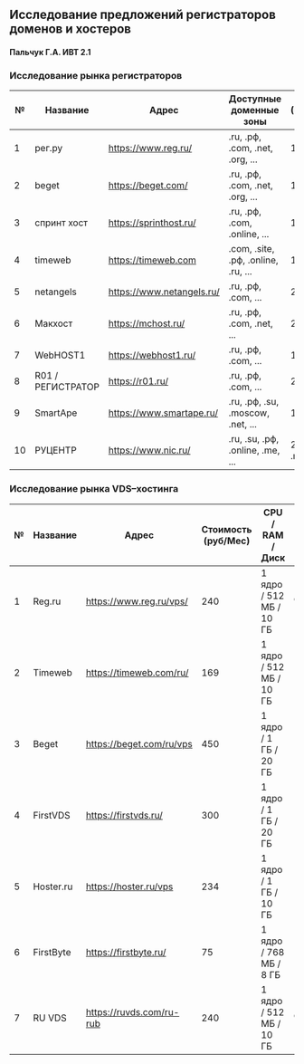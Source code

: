 ## Исследование предложений регистраторов доменов и хостеров
#### Пальчук Г.А. ИВТ 2.1

### Исследование рынка регистраторов

|**№**|**Название**     |**Адрес**                |**Доступные доменные зоны**          |**Стоимость (Регистрация/Год)**|**Стоимость (Продление/Год)**|
|-----|-----------------|-------------------------|-------------------------------------|-------------------------------|-----------------------------|
| 1   |рег.ру           |https://www.reg.ru/      | .ru, .рф, .com, .net, .org, ...     | 199 руб. за .ru               | 399 руб. за .ru             |
| 2   |beget            |https://beget.com/       | .ru, .рф, .com, .net, .org, ...     | 165 руб. за .ru               | 165 руб. за .ru             |
| 3   |спринт хост      |https://sprinthost.ru/   | .ru, .рф, .com, .online, ...        | 149 руб. за .ru               | 149 руб. за .ru             |
| 4   |timeweb          |https://timeweb.com      | .com, .site, .рф, .online, .ru, ... | 179 руб. за .ru               | 179 руб. за .ru             |
| 5   |netangels        |https://www.netangels.ru/| .ru, .рф, .com, ...                 | 200 руб. за .ru               | 200 руб. за .ru             |
| 6   |Макхост          |https://mchost.ru/       | .ru, .рф, .com, .net, ...           | 200 руб. за .ru               | 490 руб. за .ru             |
| 7   |WebHOST1         |https://webhost1.ru/     | .ru, .рф, .com, ...                 | 190 руб. за .ru               | 190 руб. за .ru             |
| 8   |R01 / РЕГИСТРАТОР|https://r01.ru/          | .ru, .рф, .com, ...                 | 250 руб. за .ru               | 250 руб. за .ru             |
| 9   |SmartApe         |https://www.smartape.ru/ | .ru, .рф, .su, .moscow, .net, ...   | 195 руб. за .ru               | 195 руб. за .ru             |
| 10  |РУЦЕНТР          |https://www.nic.ru/      | .ru, .su, .рф, .online, .me, ...    | 2829 руб. за .ru              | 2829 руб. за .ru            |


### Исследование рынка VDS–хостинга

|**№**|**Название**|**Адрес**                 |**Стоимость (руб/Мес)**| **CPU / RAM / Диск**   |**Трафик**    | **Особенности**         |
|-----|------------|--------------------------|-----------------------|------------------------|--------------|-------------------------|
| 1   | Reg.ru     | https://www.reg.ru/vps/  | 240                   | 1 ядро / 512 МБ / 10 ГБ| до 100 Мбит/с| DDoS-защита от 400 руб  |
| 2   | Timeweb    | https://timeweb.com/ru/  | 169                   | 1 ядро / 512 МБ / 10 ГБ| безлимит     | Бесплатная миграция     |
| 3   | Beget      | https://beget.com/ru/vps | 450                   | 1 ядро / 1 ГБ / 20 ГБ  | безлимит     | KVM, панель управления  |
| 4   | FirstVDS   | https://firstvds.ru/     | 300                   | 1 ядро / 1 ГБ / 20 ГБ  | безлимит     | KVM, DDoS-защита        |
| 5   | Hoster.ru  | https://hoster.ru/vps    | 234                   | 1 ядро / 1 ГБ / 10 ГБ  | безлимит     | Бесплатный домен        |
| 6   | FirstByte  | https://firstbyte.ru/    | 75                    | 1 ядро / 768 МБ / 8 ГБ | 100 Мбит/с   | KVM, дата-центр в Москве|
| 7   | RU VDS     | https://ruvds.com/ru-rub | 240                   | 1 ядро / 512 МБ / 10 ГБ| до 100 Мбит/с| DDoS-защита             |